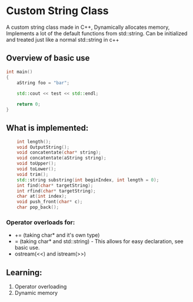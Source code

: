 # Custom String Class

A custom string class made in C++, Dynamically allocates memory, Implements a lot of the default functions from std::string.
Can be initialized and treated just like a normal std::string in c++

## Overview of basic use
```c++
int main()
{
    aString foo = "bar";
    
    std::cout << test << std::endl;

    return 0;
}
```

## What is implemented:
```c++
    int length();
    void OutputString();
    void concatentate(char* string);
    void concatentate(aString string);
    void toUpper();
    void toLower();
    void trim();
    std::string substring(int beginIndex, int length = 0);
    int find(char* targetString);
    int rfind(char* targetString); 
    char at(int index);
    void push_front(char* c);
    char pop_back();

```

### Operator overloads for:
* += (taking char* and it's own type)
* = (taking char* and std::string) - This allows for easy declaration, see basic use.
* ostream(<<) and istream(>>) 

## Learning:
1. Operator overloading
2. Dynamic memory 

